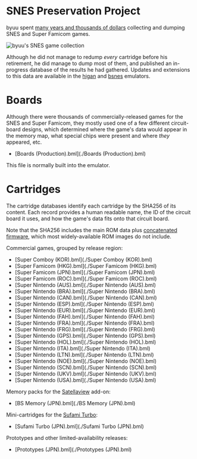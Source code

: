# SNES Preservation Project

byuu spent [many years and thousands of dollars][desc]
collecting and dumping SNES and Super Famicom games.

[desc]: /about/#snes-preservation-project

![byuu's SNES game collection](/images/preservation/byuu-snes-games.jpg)

Although he did not manage to redump *every* cartridge before his retirement,
he did manage to dump most of them,
and published an in-progress database
of the results he had gathered.
Updates and extensions to this data are available
in the [higan](https://higan.dev) and [bsnes](https://bsnes.dev) emulators.

# Boards

Although there were thousands of commercially-released games
for the SNES and Super Famicom,
they mostly used one of a few different circuit-board designs,
which determined where the game's data would appear in the memory map,
what special chips were present and where *they* appeared, etc.

  - [Boards (Production).bml](./Boards (Production).bml)

This file is normally built into the emulator.

# Cartridges

The cartridge databases identify each cartridge by the SHA256 of its content.
Each record provides a human readable name,
the ID of the circuit board it uses,
and how the game's data fits onto that circuit board.

Note that the SHA256 includes the main ROM data
plus [concatenated firmware](https://github.com/higan-emu/higan/wiki/Firmware),
which most widely-available ROM images do not include.

Commercial games, grouped by release region:

  - [Super Comboy (KOR).bml](./Super Comboy (KOR).bml)
  - [Super Famicom (HKG).bml](./Super Famicom (HKG).bml)
  - [Super Famicom (JPN).bml](./Super Famicom (JPN).bml)
  - [Super Famicom (ROC).bml](./Super Famicom (ROC).bml)
  - [Super Nintendo (AUS).bml](./Super Nintendo (AUS).bml)
  - [Super Nintendo (BRA).bml](./Super Nintendo (BRA).bml)
  - [Super Nintendo (CAN).bml](./Super Nintendo (CAN).bml)
  - [Super Nintendo (ESP).bml](./Super Nintendo (ESP).bml)
  - [Super Nintendo (EUR).bml](./Super Nintendo (EUR).bml)
  - [Super Nintendo (FAH).bml](./Super Nintendo (FAH).bml)
  - [Super Nintendo (FRA).bml](./Super Nintendo (FRA).bml)
  - [Super Nintendo (FRG).bml](./Super Nintendo (FRG).bml)
  - [Super Nintendo (GPS).bml](./Super Nintendo (GPS).bml)
  - [Super Nintendo (HOL).bml](./Super Nintendo (HOL).bml)
  - [Super Nintendo (ITA).bml](./Super Nintendo (ITA).bml)
  - [Super Nintendo (LTN).bml](./Super Nintendo (LTN).bml)
  - [Super Nintendo (NOE).bml](./Super Nintendo (NOE).bml)
  - [Super Nintendo (SCN).bml](./Super Nintendo (SCN).bml)
  - [Super Nintendo (UKV).bml](./Super Nintendo (UKV).bml)
  - [Super Nintendo (USA).bml](./Super Nintendo (USA).bml)

Memory packs for the [Satellaview] add-on:

  - [BS Memory (JPN).bml](./BS Memory (JPN).bml)

[Satellaview]: https://en.wikipedia.org/wiki/Satellaview

Mini-cartridges for the [Sufami Turbo]:

  - [Sufami Turbo (JPN).bml](./Sufami Turbo (JPN).bml)

[Sufami Turbo]: https://en.wikipedia.org/wiki/Sufami_Turbo

Prototypes and other limited-availability releases:

  - [Prototypes (JPN).bml](./Prototypes (JPN).bml)
